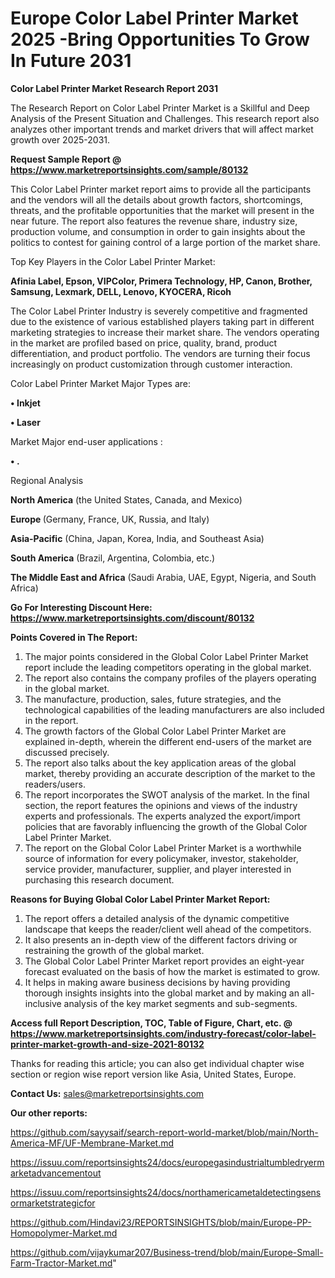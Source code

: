 # Europe Color Label Printer Market 2025 -Bring Opportunities To Grow In Future 2031

<strong>Color Label Printer Market Research Report 2031</strong>

The Research Report on Color Label Printer Market is a Skillful and Deep Analysis of the Present Situation and Challenges. This research report also analyzes other important trends and market drivers that will affect market growth over 2025-2031.

<strong>Request Sample Report @ <a href=https://www.marketreportsinsights.com/sample/80132>https://www.marketreportsinsights.com/sample/80132</a></strong>

This Color Label Printer market report aims to provide all the participants and the vendors will all the details about growth factors, shortcomings, threats, and the profitable opportunities that the market will present in the near future. The report also features the revenue share, industry size, production volume, and consumption in order to gain insights about the politics to contest for gaining control of a large portion of the market share.

Top Key Players in the Color Label Printer Market:

<strong>Afinia Label, Epson, VIPColor, Primera Technology, HP, Canon, Brother, Samsung, Lexmark, DELL, Lenovo, KYOCERA, Ricoh</strong>

The Color Label Printer Industry is severely competitive and fragmented due to the existence of various established players taking part in different marketing strategies to increase their market share. The vendors operating in the market are profiled based on price, quality, brand, product differentiation, and product portfolio. The vendors are turning their focus increasingly on product customization through customer interaction.

Color Label Printer Market Major Types are:

<strong>• Inkjet

• Laser</strong>

Market Major end-user applications :

<strong>• .</strong>

Regional Analysis

</u><strong><b>North America</b></strong> (the United States, Canada, and Mexico)

<strong><b>Europe </b></strong>(Germany, France, UK, Russia, and Italy)

<strong><b>Asia-Pacific</b></strong> (China, Japan, Korea, India, and Southeast Asia)

<strong><b>South America</b></strong> (Brazil, Argentina, Colombia, etc.)

<strong><b>The Middle East and Africa</b></strong> (Saudi Arabia, UAE, Egypt, Nigeria, and South Africa)

<strong>Go For Interesting Discount Here: <a href=https://www.marketreportsinsights.com/discount/80132>https://www.marketreportsinsights.com/discount/80132</a></strong>

<strong>Points Covered in The Report:</strong>
<ol>
  <li>The major points considered in the Global Color Label Printer Market report include the leading competitors operating in the global market.</li>
  <li>The report also contains the company profiles of the players operating in the global market.</li>
  <li>The manufacture, production, sales, future strategies, and the technological capabilities of the leading manufacturers are also included in the report.</li>
  <li>The growth factors of the Global Color Label Printer Market are explained in-depth, wherein the different end-users of the market are discussed precisely.</li>
  <li>The report also talks about the key application areas of the global market, thereby providing an accurate description of the market to the readers/users.</li>
  <li>The report incorporates the SWOT analysis of the market. In the final section, the report features the opinions and views of the industry experts and professionals. The experts analyzed the export/import policies that are favorably influencing the growth of the Global Color Label Printer Market.</li>
  <li>The report on the Global Color Label Printer Market is a worthwhile source of information for every policymaker, investor, stakeholder, service provider, manufacturer, supplier, and player interested in purchasing this research document.</li>
</ol>
<strong>Reasons for Buying Global Color Label Printer Market Report:</strong>

<ol>
  <li>The report offers a detailed analysis of the dynamic competitive landscape that keeps the reader/client well ahead of the competitors.</li>
  <li>It also presents an in-depth view of the different factors driving or restraining the growth of the global market.</li>
  <li>The Global Color Label Printer Market report provides an eight-year forecast evaluated on the basis of how the market is estimated to grow.</li>
  <li>It helps in making aware business decisions by having providing thorough insights insights into the global market and by making an all-inclusive analysis of the key market segments and sub-segments.</li>
</ol>
<strong>Access full Report Description, TOC, Table of Figure, Chart, etc. @ <a href=https://www.marketreportsinsights.com/industry-forecast/color-label-printer-market-growth-and-size-2021-80132>https://www.marketreportsinsights.com/industry-forecast/color-label-printer-market-growth-and-size-2021-80132</a></strong>


Thanks for reading this article; you can also get individual chapter wise section or region wise report version like Asia, United States, Europe.

<strong>Contact Us:</strong>
sales@marketreportsinsights.com

<strong>Our other reports:</strong>

<a href=https://github.com/sayysaif/search-report-world-market/blob/main/North-America-MF/UF-Membrane-Market.md>https://github.com/sayysaif/search-report-world-market/blob/main/North-America-MF/UF-Membrane-Market.md</a>

<a href=https://issuu.com/reportsinsights24/docs/europegasindustrialtumbledryermarketadvancementout>https://issuu.com/reportsinsights24/docs/europegasindustrialtumbledryermarketadvancementout</a>

<a href=https://issuu.com/reportsinsights24/docs/northamericametaldetectingsensormarketstrategicfor>https://issuu.com/reportsinsights24/docs/northamericametaldetectingsensormarketstrategicfor</a>

<a href=https://github.com/Hindavi23/REPORTSINSIGHTS/blob/main/Europe-PP-Homopolymer-Market.md>https://github.com/Hindavi23/REPORTSINSIGHTS/blob/main/Europe-PP-Homopolymer-Market.md</a>

<a href=https://github.com/vijaykumar207/Business-trend/blob/main/Europe-Small-Farm-Tractor-Market.md>https://github.com/vijaykumar207/Business-trend/blob/main/Europe-Small-Farm-Tractor-Market.md</a>"
